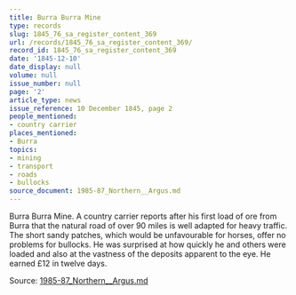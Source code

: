 ```yaml
---
title: Burra Burra Mine
type: records
slug: 1845_76_sa_register_content_369
url: /records/1845_76_sa_register_content_369/
record_id: 1845_76_sa_register_content_369
date: '1845-12-10'
date_display: null
volume: null
issue_number: null
page: '2'
article_type: news
issue_reference: 10 December 1845, page 2
people_mentioned:
- country carrier
places_mentioned:
- Burra
topics:
- mining
- transport
- roads
- bullocks
source_document: 1985-87_Northern__Argus.md
---
```


Burra Burra Mine.  A country carrier reports after his first load of ore from Burra that the natural road of over 90 miles is well adapted for heavy traffic.  The short sandy patches, which would be unfavourable for horses, offer no problems for bullocks.  He was surprised at how quickly he and others were loaded and also at the vastness of the deposits apparent to the eye. He earned £12 in twelve days.

Source: [1985-87_Northern__Argus.md](/downloads/markdown/1985-87_Northern__Argus.md)
